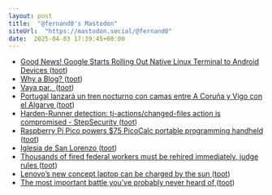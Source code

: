 ```yaml
---
layout: post
title:  "@fernand0's Mastodon"
siteUrl:  "https://mastodon.social/@fernand0"
date:  2025-04-03 17:39:45+00:00
---
```

*  [Good News! Google Starts Rolling Out Native Linux Terminal to Android Devices ](https://news.itsfoss.com/google-android-linux-terminal-rollout) ([toot](https://mastodon.social/@fernand0/114275253288871714))
*  [Why a Blog? ](https://curiosity.ventures/posts/why-a-blo) ([toot](https://mastodon.social/@fernand0/114275012683050217))
*  [Vaya par.  ](https://avecesunafoto.wordpress.com/2025/04/02/vaya-par) ([toot](https://mastodon.social/@fernand0/114274897549972015))
*  [Portugal lanzará un tren nocturno con camas entre A Coruña y Vigo con el Algarve ](https://www.lavozdegalicia.es/noticia/galicia/2025/03/07/portugal-lanzaratren-nocturno-camas-coruna-vigo-algarve/00031741345424078284971.ht) ([toot](https://mastodon.social/@fernand0/114274650917590407))
*  [Harden-Runner detection: tj-actions/changed-files action is compromised - StepSecurity ](https://www.stepsecurity.io/blog/harden-runner-detection-tj-actions-changed-files-action-is-compromise) ([toot](https://mastodon.social/@fernand0/114274544380023857))
*  [Raspberry Pi Pico powers $75 PicoCalc portable programming handheld ](https://www.tomshardware.com/raspberry-pi/raspberry-pi-pico-powers-usd75-picocalc-portable-programming-handhel) ([toot](https://mastodon.social/@fernand0/114274336857103540))
*  [Iglesia de San Lorenzo ](https://www.flickr.com/photos/fernand0/54399482512) ([toot](https://mastodon.social/@fernand0/114274307051600729))
*  [Thousands of fired federal workers must be rehired immediately, judge rules  ](https://www.politico.com/news/2025/03/13/fired-federal-probationary-employees-court-ruling-00228721) ([toot](https://mastodon.social/@fernand0/114273962523159666))
*  [Lenovo’s new concept laptop can be charged by the sun ](https://www.theverge.com/news/621693/lenovo-laptop-concept-yoga-solar-power-mw) ([toot](https://mastodon.social/@fernand0/114273698171981803))
*  [The most important battle you've probably never heard of ](https://www.bbc.com/news/magazine-2848414) ([toot](https://mastodon.social/@fernand0/114273524366863370))

